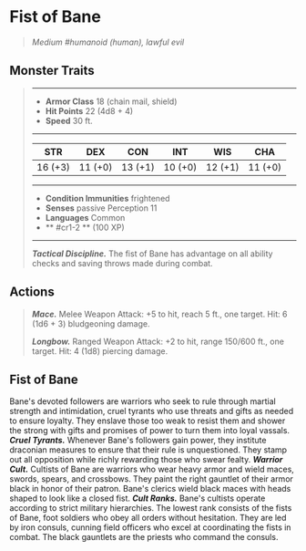 # Fist of Bane
>*Medium #humanoid (human), lawful evil*
## Monster Traits
>___
>- **Armor Class** 18 (chain mail, shield)
>- **Hit Points** 22 (4d8 + 4)
>- **Speed** 30 ft.
>___
>|STR|DEX|CON|INT|WIS|CHA|
>|:---:|:---:|:---:|:---:|:---:|:---:|
>|16 (+3)|11 (+0)|13 (+1)|10 (+0)|12 (+1)|11 (+0)|
>___
>- **Condition Immunities** frightened
>- **Senses** passive Perception 11
>- **Languages** Common
>- ** #cr1-2 ** (100 XP)
>___
>***Tactical Discipline.*** The fist of Bane has advantage on all ability checks and saving throws made during combat.  
>
## Actions
>***Mace.*** Melee Weapon Attack: +5 to hit, reach 5 ft., one target. Hit: 6 (1d6 + 3) bludgeoning damage.  
>
>***Longbow.*** Ranged Weapon Attack: +2 to hit, range 150/600 ft., one target. Hit: 4 (1d8) piercing damage.
## Fist of Bane
Bane's devoted followers are warriors who seek to rule through martial strength and intimidation, cruel tyrants who use threats and gifts as needed to ensure loyalty. They enslave those too weak to resist them and shower the strong with gifts and promises of power to turn them into loyal vassals.
***Cruel Tyrants.*** Whenever Bane's followers gain power, they institute draconian measures to ensure that their rule is unquestioned. They stamp out all opposition while richly rewarding those who swear fealty.
***Warrior Cult.*** Cultists of Bane are warriors who wear heavy armor and wield maces, swords, spears, and crossbows. They paint the right gauntlet of their armor black in honor of their patron. Bane's clerics wield black maces with heads shaped to look like a closed fist.
***Cult Ranks.*** Bane's cultists operate according to strict military hierarchies. The lowest rank consists of the fists of Bane, foot soldiers who obey all orders without hesitation. They are led by iron consuls, cunning field officers who excel at coordinating the fists in combat. The black gauntlets are the priests who command the consuls.